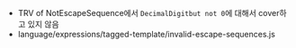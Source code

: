 - TRV of NotEscapeSequence에서 `DecimalDigitbut not 0`에 대해서 cover하고 있지 않음
- language/expressions/tagged-template/invalid-escape-sequences.js
